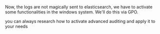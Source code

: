 Now, the logs are not magically sent to elasticsearch, we have to activate some functionalities in the windows system. We'll do this via GPO.

you can always research how to activate advanced auditing and apply it to your needs


